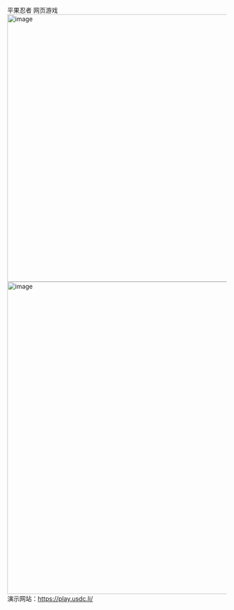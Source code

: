 平果忍者 网页游戏
<img width="837" height="613" alt="image" src="https://github.com/user-attachments/assets/179e89b8-590e-4f25-a70f-d00a7ab91f53" />
<img width="862" height="716" alt="image" src="https://github.com/user-attachments/assets/93d5ab61-7871-47ad-91d5-d5788f5160ad" />
演示网站：https://play.usdc.li/

